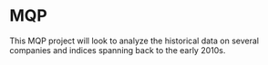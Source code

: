 # MQP
This MQP project will look to analyze the historical data on several companies and indices spanning back to the early 2010s.
